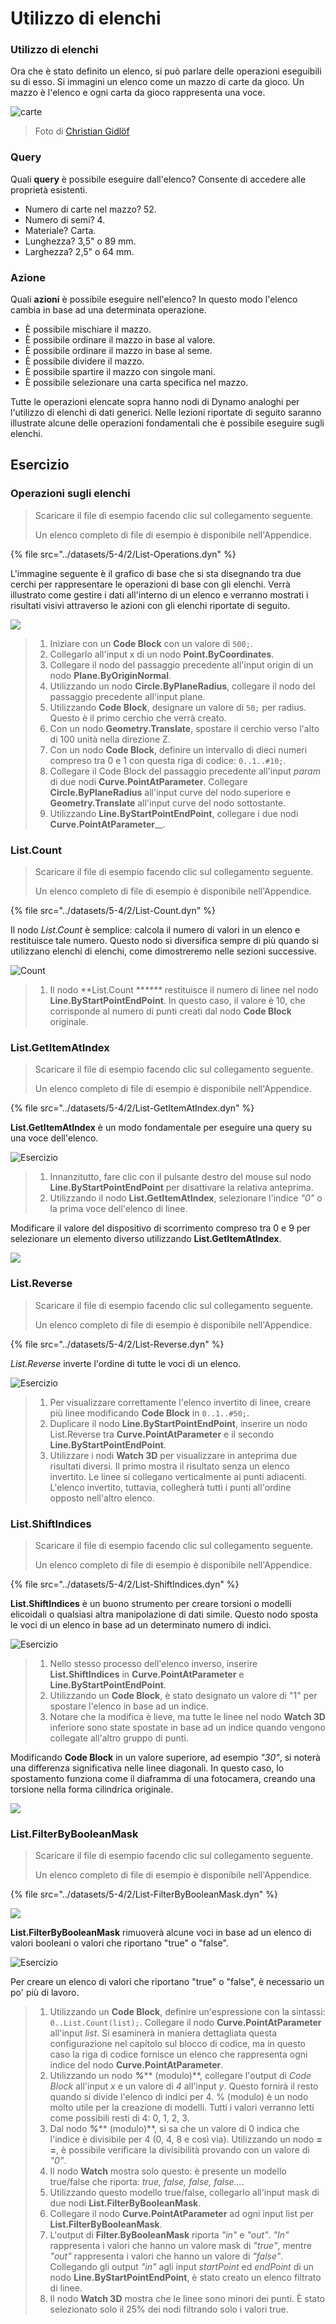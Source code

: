 # Utilizzo di elenchi

### Utilizzo di elenchi

Ora che è stato definito un elenco, si può parlare delle operazioni eseguibili su di esso. Si immagini un elenco come un mazzo di carte da gioco. Un mazzo è l'elenco e ogni carta da gioco rappresenta una voce.

![carte](../images/5-4/2/Playing\_cards\_modified.jpg)

> Foto di [Christian Gidlöf](https://commons.wikimedia.org/wiki/File:Playing\_cards\_modified.jpg)

### Query

Quali **query** è possibile eseguire dall'elenco? Consente di accedere alle proprietà esistenti.

* Numero di carte nel mazzo? 52\.
* Numero di semi? 4\.
* Materiale? Carta.
* Lunghezza? 3,5" o 89 mm.
* Larghezza? 2,5" o 64 mm.

### Azione

Quali **azioni** è possibile eseguire nell'elenco? In questo modo l'elenco cambia in base ad una determinata operazione.

* È possibile mischiare il mazzo.
* È possibile ordinare il mazzo in base al valore.
* È possibile ordinare il mazzo in base al seme.
* È possibile dividere il mazzo.
* È possibile spartire il mazzo con singole mani.
* È possibile selezionare una carta specifica nel mazzo.

Tutte le operazioni elencate sopra hanno nodi di Dynamo analoghi per l'utilizzo di elenchi di dati generici. Nelle lezioni riportate di seguito saranno illustrate alcune delle operazioni fondamentali che è possibile eseguire sugli elenchi.

## **Esercizio**

### **Operazioni sugli elenchi**

> Scaricare il file di esempio facendo clic sul collegamento seguente.
>
> Un elenco completo di file di esempio è disponibile nell'Appendice.

{% file src="../datasets/5-4/2/List-Operations.dyn" %}

L'immagine seguente è il grafico di base che si sta disegnando tra due cerchi per rappresentare le operazioni di base con gli elenchi. Verrà illustrato come gestire i dati all'interno di un elenco e verranno mostrati i risultati visivi attraverso le azioni con gli elenchi riportate di seguito.

![](../images/5-4/2/workingwithlist-listoperation.jpg)

> 1. Iniziare con un **Code Block** con un valore di `500;`.
> 2. Collegarlo all'input x di un nodo **Point.ByCoordinates**.
> 3. Collegare il nodo del passaggio precedente all'input origin di un nodo **Plane.ByOriginNormal**.
> 4. Utilizzando un nodo **Circle.ByPlaneRadius**, collegare il nodo del passaggio precedente all'input plane.
> 5. Utilizzando **Code Block**, designare un valore di `50;` per radius. Questo è il primo cerchio che verrà creato.
> 6. Con un nodo **Geometry.Translate**, spostare il cerchio verso l'alto di 100 unità nella direzione Z.
> 7. Con un nodo **Code Block**, definire un intervallo di dieci numeri compreso tra 0 e 1 con questa riga di codice: `0..1..#10;`.
> 8. Collegare il Code Block del passaggio precedente all'input _param_ di due nodi **Curve.PointAtParameter**. Collegare **Circle.ByPlaneRadius** all'input curve del nodo superiore e **Geometry.Translate** all'input curve del nodo sottostante.
> 9. Utilizzando **Line.ByStartPointEndPoint**, collegare i due nodi **Curve.PointAtParameter**__.

### List.Count

> Scaricare il file di esempio facendo clic sul collegamento seguente.
>
> Un elenco completo di file di esempio è disponibile nell'Appendice.

{% file src="../datasets/5-4/2/List-Count.dyn" %}

Il nodo _List.Count_ è semplice: calcola il numero di valori in un elenco e restituisce tale numero. Questo nodo si diversifica sempre di più quando si utilizzano elenchi di elenchi, come dimostreremo nelle sezioni successive.

![Count](../images/5-4/2/workingwithlist-listoperation-listcount.jpg)

> 1. Il nodo **List.Count **_****_ restituisce il numero di linee nel nodo **Line.ByStartPointEndPoint**. In questo caso, il valore è 10, che corrisponde al numero di punti creati dal nodo **Code Block** originale.

### List.GetItemAtIndex

> Scaricare il file di esempio facendo clic sul collegamento seguente.
>
> Un elenco completo di file di esempio è disponibile nell'Appendice.

{% file src="../datasets/5-4/2/List-GetItemAtIndex.dyn" %}

**List.GetItemAtIndex** è un modo fondamentale per eseguire una query su una voce dell'elenco.

![Esercizio](../images/5-4/2/workingwithlist-getitemindex01.jpg)

> 1. Innanzitutto, fare clic con il pulsante destro del mouse sul nodo **Line.ByStartPointEndPoint** per disattivare la relativa anteprima.
> 2. Utilizzando il nodo **List.GetItemAtIndex**, selezionare l'indice _"0"_ o la prima voce dell'elenco di linee.

Modificare il valore del dispositivo di scorrimento compreso tra 0 e 9 per selezionare un elemento diverso utilizzando **List.GetItemAtIndex**.

![](../images/5-4/2/workingwithlist-getitemindex02.gif)

### List.Reverse

> Scaricare il file di esempio facendo clic sul collegamento seguente.
>
> Un elenco completo di file di esempio è disponibile nell'Appendice.

{% file src="../datasets/5-4/2/List-Reverse.dyn" %}

_List.Reverse_ inverte l'ordine di tutte le voci di un elenco.

![Esercizio](../images/5-4/2/workingwithlist-listreverse.jpg)

> 1. Per visualizzare correttamente l'elenco invertito di linee, creare più linee modificando **Code Block** in `0..1..#50;`.
> 2. Duplicare il nodo **Line.ByStartPointEndPoint**, inserire un nodo List.Reverse tra **Curve.PointAtParameter** e il secondo **Line.ByStartPointEndPoint**.
> 3. Utilizzare i nodi **Watch 3D** per visualizzare in anteprima due risultati diversi. Il primo mostra il risultato senza un elenco invertito. Le linee si collegano verticalmente ai punti adiacenti. L'elenco invertito, tuttavia, collegherà tutti i punti all'ordine opposto nell'altro elenco.

### List.ShiftIndices <a href="#listshiftindices" id="listshiftindices"></a>

> Scaricare il file di esempio facendo clic sul collegamento seguente.
>
> Un elenco completo di file di esempio è disponibile nell'Appendice.

{% file src="../datasets/5-4/2/List-ShiftIndices.dyn" %}

**List.ShiftIndices** è un buono strumento per creare torsioni o modelli elicoidali o qualsiasi altra manipolazione di dati simile. Questo nodo sposta le voci di un elenco in base ad un determinato numero di indici.

![Esercizio](../images/5-4/2/workingwithlist-shiftIndices01.jpg)

> 1. Nello stesso processo dell'elenco inverso, inserire **List.ShiftIndices** in **Curve.PointAtParameter** e **Line.ByStartPointEndPoint**.
> 2. Utilizzando un **Code Block**, è stato designato un valore di "1" per spostare l'elenco in base ad un indice.
> 3. Notare che la modifica è lieve, ma tutte le linee nel nodo **Watch 3D** inferiore sono state spostate in base ad un indice quando vengono collegate all'altro gruppo di punti.

Modificando **Code Block** in un valore superiore, ad esempio _"30"_, si noterà una differenza significativa nelle linee diagonali. In questo caso, lo spostamento funziona come il diaframma di una fotocamera, creando una torsione nella forma cilindrica originale.

![](../images/5-4/2/workingwithlist-shiftIndices02.jpg)

### List.FilterByBooleanMask <a href="#listfilterbybooleanmask" id="listfilterbybooleanmask"></a>

> Scaricare il file di esempio facendo clic sul collegamento seguente.
>
> Un elenco completo di file di esempio è disponibile nell'Appendice.

{% file src="../datasets/5-4/2/List-FilterByBooleanMask.dyn" %}

![](../images/5-4/2/ListFilterBool.png)

**List.FilterByBooleanMask** rimuoverà alcune voci in base ad un elenco di valori booleani o valori che riportano "true" o "false".

![Esercizio](../images/5-4/2/workingwithlist-filterbyboolmask.jpg)

Per creare un elenco di valori che riportano "true" o "false", è necessario un po' più di lavoro.

> 1. Utilizzando un **Code Block**, definire un'espressione con la sintassi: `0..List.Count(list);`. Collegare il nodo **Curve.PointAtParameter** all'input _list_. Si esaminerà in maniera dettagliata questa configurazione nel capitolo sul blocco di codice, ma in questo caso la riga di codice fornisce un elenco che rappresenta ogni indice del nodo **Curve.PointAtParameter**.
> 2. Utilizzando un nodo _**%**_** (modulo)**, collegare l'output di _Code Block_ all'input _x_ e un valore di _4_ all'input _y_. Questo fornirà il resto quando si divide l'elenco di indici per 4. % (modulo) è un nodo molto utile per la creazione di modelli. Tutti i valori verranno letti come possibili resti di 4: 0, 1, 2, 3.
> 3. Dal nodo _**%**_** (modulo)**, si sa che un valore di 0 indica che l'indice è divisibile per 4 (0, 4, 8 e così via). Utilizzando un nodo **= =**, è possibile verificare la divisibilità provando con un valore di _"0"_.
> 4. Il nodo **Watch** mostra solo questo: è presente un modello true/false che riporta: _true, false, false, false..._.
> 5. Utilizzando questo modello true/false, collegarlo all'input mask di due nodi **List.FilterByBooleanMask**.
> 6. Collegare il nodo **Curve.PointAtParameter** ad ogni input list per **List.FilterByBooleanMask**.
> 7. L'output di **Filter.ByBooleanMask** riporta _"in"_ e _"out"_. _"In"_ rappresenta i valori che hanno un valore mask di _"true"_, mentre _"out"_ rappresenta i valori che hanno un valore di _"false"_. Collegando gli output _"in"_ agli input _startPoint_ ed _endPoint_ di un nodo **Line.ByStartPointEndPoint**, è stato creato un elenco filtrato di linee.
> 8. Il nodo **Watch 3D** mostra che le linee sono minori dei punti. È stato selezionato solo il 25% dei nodi filtrando solo i valori true.
